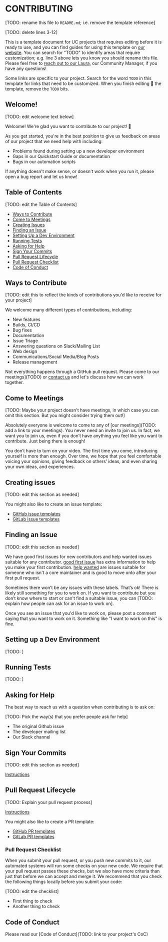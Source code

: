 # CONTRIBUTING

[TODO: rename this file to `README.md`; i.e. remove the template reference]

[TODO: delete lines 3-12]

This is a template document for UC projects that requires editing before it is ready to use, and you can find guides for using this template on [our website](https://ucospo.net/oss-resources/#template-guides). You can search for "TODO" to identify areas that require customization; e.g. line 3 above lets you know you should rename this file. Please feel free to [reach out to our Laura](mailto:lalangdon@ucdavis.edu), our Community Manager, if you have any questions!

Some links are specific to your project. Search for the word `TODO` in this template for links that need to be customized. When you finish editing 🚧 the template, remove the `TODO` bits.

## Welcome!

[TODO: edit welcome text below]

Welcome! We're glad you want to contribute to our project! 💖

As you get started, you're in the best position to give us feedback on areas of our project that we need help with including:

- Problems found during setting up a new developer environment
- Gaps in our Quickstart Guide or documentation
- Bugs in our automation scripts

If anything doesn't make sense, or doesn't work when you run it, please open a bug report and let us know!

## Table of Contents

[TODO: edit the Table of Contents]

- [Ways to Contribute](#ways-to-contribute)
- [Come to Meetings](#come-to-meetings)
- [Creating Issues](#creating-issues)
- [Finding an Issue](#finding-an-issue)
- [Setting Up a Dev Environment](#setting-up-a-dev-environment)
- [Running Tests](#running-tests)
- [Asking for Help](#asking-for-help)
- [Sign Your Commits](#sign-your-commits)
- [Pull Request Lifecycle](#pull-request-lifecycle)
- [Pull Request Checklist](#pull-request-checklist)
- [Code of Conduct](#code-of-conduct)

## Ways to Contribute

[TODO: edit this to reflect the kinds of contributions you'd like to receive for your project]

We welcome many different types of contributions, including:

- New features
- Builds, CI/CD
- Bug fixes
- Documentation
- Issue Triage
- Answering questions on Slack/Mailing List
- Web design
- Communications/Social Media/Blog Posts
- Release management

Not everything happens through a GitHub pull request. Please come to our meetings](TODO) or [contact us](TODO) and let's discuss how we can work together. 

## Come to Meetings

[TODO: Maybe your project doesn't have meetings, in which case you can omit this section. But you might consider trying them out!]

Absolutely everyone is welcome to come to any of [our meetings](TODO: add a link to your meetings). You never need an invite to join us. In fact, we want you to join us, even if you don’t have anything you feel like you want to contribute. Just being there is enough!

You don’t have to turn on your video. The first time you come, introducing yourself is more than enough. Over time, we hope that you feel comfortable voicing your opinions, giving feedback on others’ ideas, and even sharing your own ideas, and experiences.

## Creating issues

[TODO: edit this section as needed]

You might also like to create an issue template:

- [GitHub issue templates](https://docs.github.com/en/communities/using-templates-to-encourage-useful-issues-and-pull-requests/about-issue-and-pull-request-templates)
- [GitLab issue templates](https://gitlab.com/gitlab-org/gitlab/-/tree/master/.gitlab/issue_templates)

## Finding an Issue

[TODO: edit this section as needed]

We have good first issues for new contributors and help wanted issues suitable for any contributor. [good first issue](TODO) has extra information to help you make your first contribution. [help wanted](TODO) are issues suitable for someone who isn't a core maintainer and is good to move onto after your first pull request.

Sometimes there won’t be any issues with these labels. That’s ok! There is likely still something for you to work on. If you want to contribute but you don’t know where to start or can't find a suitable issue, you can [TODO: explain how people can ask for an issue to work on].

Once you see an issue that you'd like to work on, please post a comment saying that you want to work on it. Something like "I want to work on this" is fine.

## Setting up a Dev Environment

[TODO: ]

## Running Tests

[TODO: ]


## Asking for Help

The best way to reach us with a question when contributing is to ask on:

[TODO: Pick the way(s) that you prefer people ask for help]

- The original Github issue
- The developer mailing list
- Our Slack channel

## Sign Your Commits

[TODO: edit this section as needed]

[Instructions](https://contribute.cncf.io/maintainers/github/templates/required/contributing/#sign-your-commits)

## Pull Request Lifecycle

[TODO: Explain your pull request process]

[Instructions](https://contribute.cncf.io/maintainers/github/templates/required/contributing/#pull-request-lifecycle)

You might also like to create a PR template:

- [GitHub PR templates](https://docs.github.com/en/communities/using-templates-to-encourage-useful-issues-and-pull-requests/about-issue-and-pull-request-templates)
- [GitLab PR templates](https://gitlab.com/gitlab-org/gitlab/-/tree/master/.gitlab/issue_templates)

### Pull Request Checklist

When you submit your pull request, or you push new commits to it, our automated systems will run some checks on your new code. We require that your pull request passes these checks, but we also have more criteria than just that before we can accept and merge it. We recommend that you check the following things locally before you submit your code:

[TODO: edit the checklist]

- First thing to check
- Another thing to check

## Code of Conduct

Please read our [Code of Conduct](TODO: link to your project's CoC)

